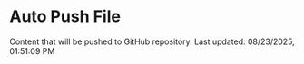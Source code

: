 # Auto Push File

Content that will be pushed to GitHub repository.
Last updated: 08/23/2025, 01:51:09 PM